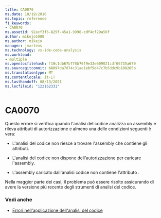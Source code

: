 ```yaml
---
title: CA0070
ms.date: 10/19/2016
ms.topic: reference
f1_keywords:
- CA0070
ms.assetid: 92acf3f5-825f-45a1-9998-cdf4cf29a56f
author: mikejo5000
ms.author: mikejo
manager: jmartens
ms.technology: vs-ide-code-analysis
ms.workload:
- multiple
ms.openlocfilehash: f10c1db67b778b76f9e33e609021cdf06735a670
ms.sourcegitcommit: 68897da7d74c31ae1ebf5d47c7b5ddc9b108265b
ms.translationtype: MT
ms.contentlocale: it-IT
ms.lasthandoff: 08/13/2021
ms.locfileid: "122162331"
---
```

# <a name="ca0070"></a>CA0070

Questo errore si verifica quando l'analisi del codice analizza un assembly e rileva attributi di autorizzazione e almeno una delle condizioni seguenti è vera:

- L'analisi del codice non riesce a trovare l'assembly che contiene gli attributi.

- L'analisi del codice non dispone dell'autorizzazione per caricare l'assembly.

- L'assembly caricato dall'analisi codice non contiene l'attributo .

Nella maggior parte dei casi, il problema può essere risolto assicurando di avere la versione più recente degli strumenti di analisi del codice.

### <a name="see-also"></a>Vedi anche

- [Errori nell'applicazione dell'analisi del codice](../code-quality/code-analysis-application-errors.md)
